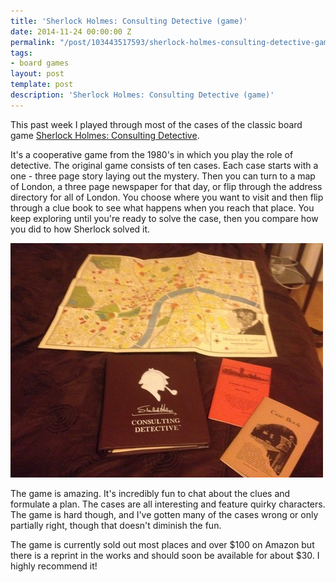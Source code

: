 ```yaml
---
title: 'Sherlock Holmes: Consulting Detective (game)'
date: 2014-11-24 00:00:00 Z
permalink: "/post/103443517593/sherlock-holmes-consulting-detective-game"
tags:
- board games
layout: post
template: post
description: 'Sherlock Holmes: Consulting Detective (game)'
---
```


This past week I played through most of the cases of the classic board game [Sherlock Holmes: Consulting Detective](http://www.boardgamegeek.com/boardgame/2511/sherlock-holmes-consulting-detective).

It's a cooperative game from the 1980's in which you play the role of detective. The original game consists of ten cases. Each case starts with a one - three page story laying out the mystery. Then you can turn to a map of London, a three page newspaper for that day, or flip through the address directory for all of London. You choose where you want to visit and then flip through a clue book to see what happens when you reach that place. You keep exploring until you're ready to solve the case, then you compare how you did to how Sherlock solved it.

![](/images/4a621ec1b2eae3ac872759fe738fadd158687373577bf3d66497bf5202fd5689.jpg)

The game is amazing. It's incredibly fun to chat about the clues and formulate a plan. The cases are all interesting and feature quirky characters. The game is hard though, and I've gotten many of the cases wrong or only partially right, though that doesn't diminish the fun.

The game is currently sold out most places and over $100 on Amazon but there is a reprint in the works and should soon be available for about $30. I highly recommend it!

